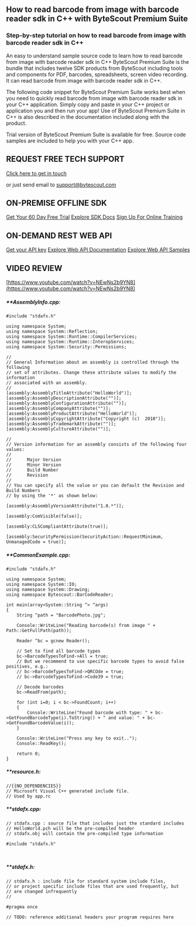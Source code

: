 ## How to read barcode from image with barcode reader sdk in C++ with ByteScout Premium Suite

### Step-by-step tutorial on how to read barcode from image with barcode reader sdk in C++

An easy to understand sample source code to learn how to read barcode from image with barcode reader sdk in C++ ByteScout Premium Suite is the bundle that includes twelve SDK products from ByteScout including tools and components for PDF, barcodes, spreadsheets, screen video recording. It can read barcode from image with barcode reader sdk in C++.

The following code snippet for ByteScout Premium Suite works best when you need to quickly read barcode from image with barcode reader sdk in your C++ application.  Simply copy and paste in your C++ project or application you and then run your app! Use of ByteScout Premium Suite in C++ is also described in the documentation included along with the product.

Trial version of ByteScout Premium Suite is available for free. Source code samples are included to help you with your C++ app.

## REQUEST FREE TECH SUPPORT

[Click here to get in touch](https://bytescout.zendesk.com/hc/en-us/requests/new?subject=ByteScout%20Premium%20Suite%20Question)

or just send email to [support@bytescout.com](mailto:support@bytescout.com?subject=ByteScout%20Premium%20Suite%20Question) 

## ON-PREMISE OFFLINE SDK 

[Get Your 60 Day Free Trial](https://bytescout.com/download/web-installer?utm_source=github-readme)
[Explore SDK Docs](https://bytescout.com/documentation/index.html?utm_source=github-readme)
[Sign Up For Online Training](https://academy.bytescout.com/)


## ON-DEMAND REST WEB API

[Get your API key](https://pdf.co/documentation/api?utm_source=github-readme)
[Explore Web API Documentation](https://pdf.co/documentation/api?utm_source=github-readme)
[Explore Web API Samples](https://github.com/bytescout/ByteScout-SDK-SourceCode/tree/master/PDF.co%20Web%20API)

## VIDEO REVIEW

[https://www.youtube.com/watch?v=NEwNs2b9YN8](https://www.youtube.com/watch?v=NEwNs2b9YN8)




<!-- code block begin -->

##### ****AssemblyInfo.cpp:**
    
```
#include "stdafx.h"

using namespace System;
using namespace System::Reflection;
using namespace System::Runtime::CompilerServices;
using namespace System::Runtime::InteropServices;
using namespace System::Security::Permissions;

//
// General Information about an assembly is controlled through the following
// set of attributes. Change these attribute values to modify the information
// associated with an assembly.
//
[assembly:AssemblyTitleAttribute("HelloWorld")];
[assembly:AssemblyDescriptionAttribute("")];
[assembly:AssemblyConfigurationAttribute("")];
[assembly:AssemblyCompanyAttribute("")];
[assembly:AssemblyProductAttribute("HelloWorld")];
[assembly:AssemblyCopyrightAttribute("Copyright (c)  2010")];
[assembly:AssemblyTrademarkAttribute("")];
[assembly:AssemblyCultureAttribute("")];

//
// Version information for an assembly consists of the following four values:
//
//      Major Version
//      Minor Version
//      Build Number
//      Revision
//
// You can specify all the value or you can default the Revision and Build Numbers
// by using the '*' as shown below:

[assembly:AssemblyVersionAttribute("1.0.*")];

[assembly:ComVisible(false)];

[assembly:CLSCompliantAttribute(true)];

[assembly:SecurityPermission(SecurityAction::RequestMinimum, UnmanagedCode = true)];

```

<!-- code block end -->    

<!-- code block begin -->

##### ****CommonExample.cpp:**
    
```
#include "stdafx.h"

using namespace System;
using namespace System::IO;
using namespace System::Drawing;
using namespace Bytescout::BarCodeReader;

int main(array<System::String ^> ^args)
{
	String ^path = "BarcodePhoto.jpg";
	
	Console::WriteLine("Reading barcode(s) from image " + Path::GetFullPath(path));

	Reader ^bc = gcnew Reader();
	
	// Set to find all barcode types
	bc->BarcodeTypesToFind->All = true;
	// But we recommend to use specific barcode types to avoid false positives, e.g.:
	// bc->BarcodeTypesToFind->QRCOde = true;
	// bc->BarcodeTypesToFind->Code39 = true;
	
	// Decode barcodes
	bc->ReadFrom(path);

	for (int i=0; i < bc->FoundCount; i++)
	{
		Console::WriteLine("Found barcode with type: " + bc->GetFoundBarcodeType(i).ToString() + " and value: " + bc->GetFoundBarcodeValue(i));
	}

	Console::WriteLine("Press any key to exit..");            
	Console::ReadKey();

    return 0;
}

```

<!-- code block end -->    

<!-- code block begin -->

##### ****resource.h:**
    
```
//{{NO_DEPENDENCIES}}
// Microsoft Visual C++ generated include file.
// Used by app.rc

```

<!-- code block end -->    

<!-- code block begin -->

##### ****stdafx.cpp:**
    
```
// stdafx.cpp : source file that includes just the standard includes
// HelloWorld.pch will be the pre-compiled header
// stdafx.obj will contain the pre-compiled type information

#include "stdafx.h"



```

<!-- code block end -->    

<!-- code block begin -->

##### ****stdafx.h:**
    
```
// stdafx.h : include file for standard system include files,
// or project specific include files that are used frequently, but
// are changed infrequently
//

#pragma once

// TODO: reference additional headers your program requires here

```

<!-- code block end -->